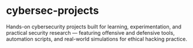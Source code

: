 # cybersec-projects
Hands-on cybersecurity projects built for learning, experimentation, and practical security research — featuring offensive and defensive tools, automation scripts, and real-world simulations for ethical hacking practice.
